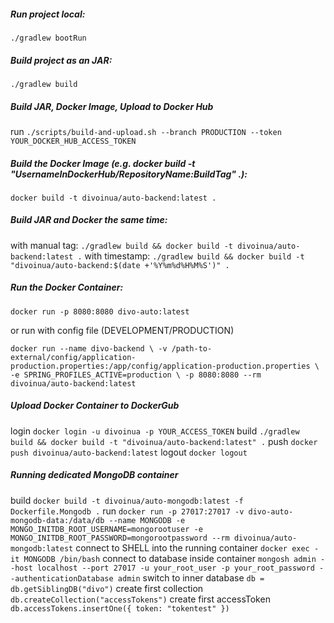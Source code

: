 ##### Run project local:
`./gradlew bootRun`

##### Build project as an JAR:
`./gradlew build`

##### Build JAR, Docker Image, Upload to Docker Hub
run `./scripts/build-and-upload.sh --branch PRODUCTION --token YOUR_DOCKER_HUB_ACCESS_TOKEN`

##### Build the Docker Image (e.g. _docker build -t "UsernameInDockerHub/RepositoryName:BuildTag" ._):
`docker build -t divoinua/auto-backend:latest .`

##### Build JAR and Docker the same time:
with manual tag: `./gradlew build && docker build -t divoinua/auto-backend:latest .`
with timestamp: 
`./gradlew build && docker build -t "divoinua/auto-backend:$(date +'%Y%m%d%H%M%S')" .`

##### Run the Docker Container:
` docker run -p 8080:8080 divo-auto:latest `

or run with config file (DEVELOPMENT/PRODUCTION)

`docker run --name divo-backend \
-v /path-to-external/config/application-production.properties:/app/config/application-production.properties \
-e SPRING_PROFILES_ACTIVE=production \
-p 8080:8080 --rm divoinua/auto-backend:latest`

##### Upload Docker Container to DockerGub
login `docker login -u divoinua -p YOUR_ACCESS_TOKEN`
build `./gradlew build && docker build -t "divoinua/auto-backend:latest" .`
push `docker push divoinua/auto-backend:latest`
logout `docker logout`

##### Running dedicated MongoDB container
build `docker build -t divoinua/auto-mongodb:latest -f Dockerfile.Mongodb .`
run `docker run -p 27017:27017 -v divo-auto-mongodb-data:/data/db --name MONGODB -e MONGO_INITDB_ROOT_USERNAME=mongorootuser -e MONGO_INITDB_ROOT_PASSWORD=mongorootpassword --rm divoinua/auto-mongodb:latest`
connect to SHELL into the running container `docker exec -it MONGODB /bin/bash` 
connect to database inside container `mongosh admin --host localhost --port 27017 -u your_root_user -p your_root_password --authenticationDatabase admin`
switch to inner database `db = db.getSiblingDB("divo")`
create first collection `db.createCollection("accessTokens")`
create first accessToken `db.accessTokens.insertOne({ token: "tokentest" })`